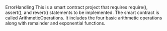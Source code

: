 ErrorHandling
This is a smart contract project that requires require(), assert(), and revert() statements to be implemented.
The smart contract is called ArithmeticOperations. It includes the four basic arithmetic operations along with remainder and exponential functions.
